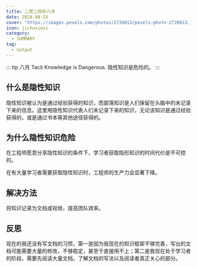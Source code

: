 ```yaml
---
title: 二零二四年八月
date: 2024-08-25
cover: "https://images.pexels.com/photos/2739013/pexels-photo-2739013.jpeg?auto=compress&cs=tinysrgb&w=1260&h=750&dpr=1"
icon: jichuxinxi
category:
  - SUMMARY
tag:
  - output
---
```


::: tip 八月
Tacit Knowledge is Dangerous. 隐性知识是危险的。
:::

## 什么是隐性知识
隐性知识被认为是通过经验获得的知识，而部落知识是人们保留在头脑中的未记录下来的信息。这里用隐性知识代表人们未记录下来的知识，无论该知识是通过经验获得的，或是通过书本等其他途径获得的。

## 为什么隐性知识危险
在工程师愿意分享隐性知识的条件下，学习者获取隐形知识的时间代价是不可控的。

在有大量学习者需要获取隐性知识时，工程师的生产力会显著下降。

## 解决方法
将知识记录为文档或视频，提高团队效率。

## 反思
现在的我还没有写文档的习惯，第一是因为我现在的知识框架不够完善，写出的文档可能需要大量的修改，不够稳定，甚至于直接用不上；第二是我现在处于学习者的阶段，需要先阅读大量文档，了解文档的写法以及阅读者真正关心的部分。
